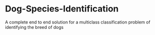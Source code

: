 # Dog-Species-Identification
A complete end to end solution for a multiclass classification problem of identifying the breed of dogs
